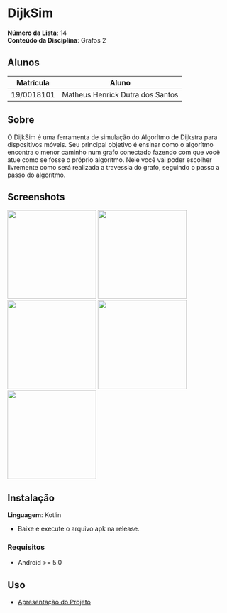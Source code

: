 # DijkSim

**Número da Lista**: 14<br>
**Conteúdo da Disciplina**: Grafos 2<br>

## Alunos
|Matrícula | Aluno |
| -- | -- |
| 19/0018101 |  Matheus Henrick Dutra dos Santos |

## Sobre 
O DijkSim é uma ferramenta de simulação do Algorítmo de Dijkstra para dispositivos móveis. Seu principal objetivo é ensinar como o algorítmo encontra o menor caminho num grafo conectado fazendo com que você atue como se fosse o próprio algorítmo. Nele você vai poder escolher livremente como será realizada a travessia do grafo, seguindo o passo a passo do algorítmo. 

## Screenshots
<img src="https://github.com/projeto-de-algoritmos/Grafos2_DijkSim/assets/79066829/b598fb5f-49fc-41e8-a479-cc2de56daaa6" width="200">
<img src="https://github.com/projeto-de-algoritmos/Grafos2_DijkSim/assets/79066829/4a198e43-2f0a-4591-bb88-f17a4025910b" width="200">
<img src="https://github.com/projeto-de-algoritmos/Grafos2_DijkSim/assets/79066829/321c882d-0f2d-49fd-b27b-639adae4d221" width="200">
<img src="https://github.com/projeto-de-algoritmos/Grafos2_DijkSim/assets/79066829/e3287c38-5809-45b4-a404-d7a6d31ce3c0" width="200">
<img src="https://github.com/projeto-de-algoritmos/Grafos2_DijkSim/assets/79066829/64f8485f-9a78-4012-b60e-096a8ce23a5f" width="200">

## Instalação 
**Linguagem**: Kotlin<br>
- Baixe e execute o arquivo apk na release.

### Requisitos
- Android >= 5.0

## Uso 
- [Apresentação do Projeto](https://github.com/projeto-de-algoritmos/Grafos2_DijkSim/blob/main/Video/Apresenta%C3%A7%C3%A3o_DijkSim.mp4)





